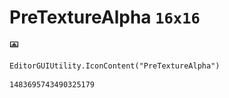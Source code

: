 # PreTextureAlpha `16x16`
<img src="/img/PreTextureAlpha.png" width=16 height=16>

``` CSharp
EditorGUIUtility.IconContent("PreTextureAlpha")
```
```
1483695743490325179
```

